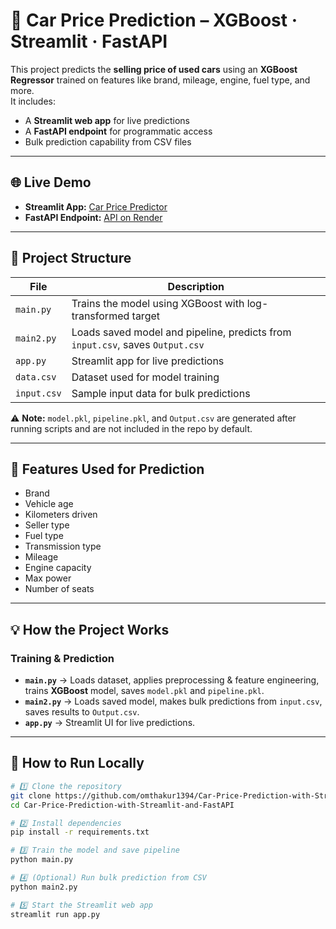 # 🚗 Car Price Prediction – XGBoost · Streamlit · FastAPI

This project predicts the **selling price of used cars** using an **XGBoost Regressor** trained on features like brand, mileage, engine, fuel type, and more.  
It includes:
- A **Streamlit web app** for live predictions
- A **FastAPI endpoint** for programmatic access
- Bulk prediction capability from CSV files

---

## 🌐 Live Demo
- **Streamlit App:** [Car Price Predictor](https://carpriceprediction2-amvy7tfthcf68wzwmck5bk.streamlit.app/)  
- **FastAPI Endpoint:** [API on Render](https://test4-afer.onrender.com/)

---

## 📂 Project Structure
| File | Description |
|------|-------------|
| `main.py` | Trains the model using XGBoost with log-transformed target |
| `main2.py` | Loads saved model and pipeline, predicts from `input.csv`, saves `Output.csv` |
| `app.py` | Streamlit app for live predictions |
| `data.csv` | Dataset used for model training |
| `input.csv` | Sample input data for bulk predictions |

⚠️ **Note:** `model.pkl`, `pipeline.pkl`, and `Output.csv` are generated after running scripts and are not included in the repo by default.

---

## 🧠 Features Used for Prediction
- Brand  
- Vehicle age  
- Kilometers driven  
- Seller type  
- Fuel type  
- Transmission type  
- Mileage  
- Engine capacity  
- Max power  
- Number of seats  

---

## 💡 How the Project Works

### Training & Prediction
- **`main.py`** → Loads dataset, applies preprocessing & feature engineering, trains **XGBoost** model, saves `model.pkl` and `pipeline.pkl`.  
- **`main2.py`** → Loads saved model, makes bulk predictions from `input.csv`, saves results to `Output.csv`.  
- **`app.py`** → Streamlit UI for live predictions.  

---

## 🚀 How to Run Locally
```bash
# 1️⃣ Clone the repository
git clone https://github.com/omthakur1394/Car-Price-Prediction-with-Streamlit-and-FastAPI.git
cd Car-Price-Prediction-with-Streamlit-and-FastAPI

# 2️⃣ Install dependencies
pip install -r requirements.txt

# 3️⃣ Train the model and save pipeline
python main.py

# 4️⃣ (Optional) Run bulk prediction from CSV
python main2.py

# 5️⃣ Start the Streamlit web app
streamlit run app.py



